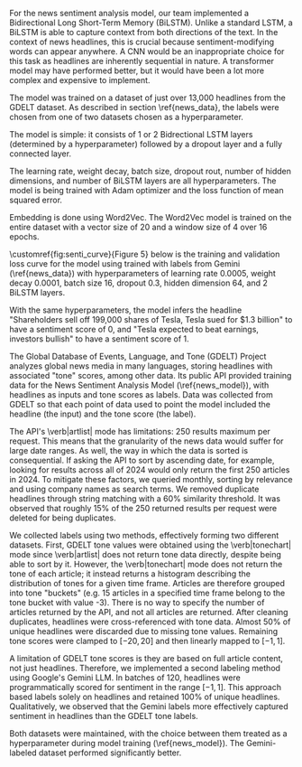 For the news sentiment analysis model, our team implemented a Bidirectional Long Short-Term Memory (BiLSTM). Unlike a standard LSTM, a BiLSTM is able to capture context from both directions of the text. In the context of news headlines, this is crucial because sentiment-modifying words can appear anywhere. A CNN would be an inappropriate choice for this task as headlines are inherently sequential in nature. A transformer model may have performed better, but it would have been a lot more complex and expensive to implement.

The model was trained on a dataset of just over 13,000 headlines from the GDELT dataset. As described in section \ref{news_data}, the labels were chosen from one of two datasets chosen as a hyperparameter.

The model is simple: it consists of 1 or 2 Bidrectional LSTM layers (determined by a hyperparameter) followed by a dropout layer and a fully connected layer.

The learning rate, weight decay, batch size, dropout rout, number of hidden dimensions, and number of BiLSTM layers are all hyperparameters. The model is being trained with Adam optimizer and the loss function of mean squared error.

Embedding is done using Word2Vec. The Word2Vec model is trained on the entire dataset with a vector size of 20 and a window size of 4 over 16 epochs.

\customref{fig:senti_curve}{Figure 5} below is the training and validation loss curve for the model using trained with labels from Gemini (\ref{news_data}) with hyperparameters of learning rate 0.0005, weight decay 0.0001, batch size 16, dropout 0.3, hidden dimension 64, and 2 BiLSTM layers.

With the same hyperparameters, the model infers the headline "Shareholders sell off 199,000 shares of Tesla, Tesla sued for $1.3 billion" to have a sentiment score of 0, and "Tesla expected to beat earnings, investors bullish" to have a sentiment score of 1.





The Global Database of Events, Language, and Tone (GDELT) Project analyzes global news media in many languages, storing headlines with associated "tone" scores, among other data. Its public API provided training data for the News Sentiment Analysis Model (\ref{news_model}), with headlines as inputs and tone scores as labels. Data was collected from GDELT so that each point of data used to point the model included the headline (the input) and the tone score (the label).

The API's \verb|artlist| mode has limitations: 250 results maximum per request. This means that the granularity of the news data would suffer for large date ranges. As well, the way in which the data is sorted is consequential. If asking the API to sort by ascending date, for example, looking for results across all of 2024 would only return the first 250 articles in 2024. To mitigate these factors, we queried monthly, sorting by relevance and using company names as search terms. We removed duplicate headlines through string matching with a 60\% similarity threshold. It was observed that roughly 15\% of the 250 returned results per request were deleted for being duplicates.

We collected labels using two methods, effectively forming two different datasets. First, GDELT tone values were obtained using the \verb|tonechart| mode since \verb|artlist| does not return tone data directly, despite being able to sort by it. However, the \verb|tonechart| mode does not return the tone of each article; it instead returns a histogram describing the distribution of tones for a given time frame. Articles are therefore grouped into tone "buckets" (e.g. 15 articles in a specified time frame belong to the tone bucket with value -3). There is no way to specify the number of articles returned by the API, and not all articles are returned. After cleaning duplicates, headlines were cross-referenced with tone data. Almost 50\% of unique headlines were discarded due to missing tone values. Remaining tone scores were clamped to $[-20, 20]$ and then linearly mapped to $[-1, 1]$.

A limitation of GDELT tone scores is they are based on full article content, not just headlines. Therefore, we implemented a second labeling method using Google's Gemini LLM. In batches of 120, headlines were programmatically scored for sentiment in the range $[-1, 1]$. This approach based labels solely on headlines and retained 100\% of unique headlines. Qualitatively, we observed that the Gemini labels more effectively captured sentiment in headlines than the GDELT tone labels.

Both datasets were maintained, with the choice between them treated as a hyperparameter during model training (\ref{news_model}). The Gemini-labeled dataset performed significantly better.